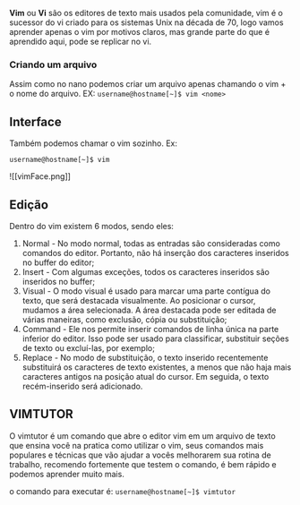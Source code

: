 
__Vim__ ou __Vi__ são os editores de texto mais usados pela comunidade, vim é o sucessor do vi criado para os sistemas Unix na década de 70, logo vamos aprender apenas o vim por motivos claros, mas grande parte do que é aprendido aqui, pode se replicar no vi.

### Criando um arquivo

Assim como no nano podemos criar um arquivo apenas chamando o vim + o nome do arquivo.
EX:
`username@hostname[~]$ vim <nome>`

## Interface

Também podemos chamar o vim sozinho.
Ex:

`username@hostname[~]$ vim`

![[vimFace.png]]


## Edição

Dentro do vim existem 6 modos, sendo eles:

1. Normal - No modo normal, todas as entradas são consideradas como comandos do editor. Portanto, não há inserção dos caracteres inseridos no buffer do editor;
2. Insert - Com algumas exceções, todos os caracteres inseridos são inseridos no buffer;
4. Visual - O modo visual é usado para marcar uma parte contígua do texto, que será destacada visualmente. Ao posicionar o cursor, mudamos a área selecionada. A área destacada pode ser editada de várias maneiras, como exclusão, cópia ou substituição;
5. Command - Ele nos permite inserir comandos de linha única na parte inferior do editor. Isso pode ser usado para classificar, substituir seções de texto ou excluí-las, por exemplo;
6. Replace - No modo de substituição, o texto inserido recentemente substituirá os caracteres de texto existentes, a menos que não haja mais caracteres antigos na posição atual do cursor. Em seguida, o texto recém-inserido será adicionado.


## VIMTUTOR

O vimtutor é um comando que abre o editor vim em um arquivo de texto que ensina você na pratica como utilizar o vim, seus comandos mais populares e técnicas que vão ajudar a vocês melhorarem sua rotina de trabalho, recomendo fortemente que testem o comando, é bem rápido e podemos aprender muito mais.

o comando para executar é:
`username@hostname[~]$ vimtutor`

